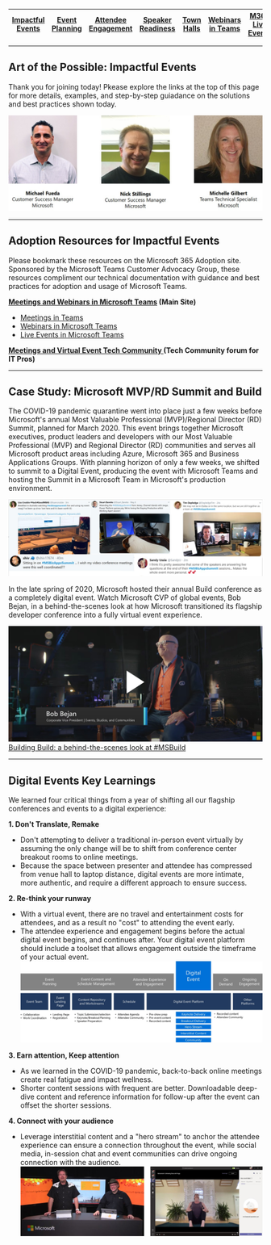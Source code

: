 [Impactful Events](https://github.com/NickStillings/ImpactfulEvents) | [Event Planning](https://github.com/NickStillings/ImpactfulEvents/wiki/Event-Planning) | [Attendee Engagement](https://github.com/NickStillings/ImpactfulEvents/wiki/AttendeeEngagement) | [Speaker Readiness](https://github.com/NickStillings/ImpactfulEvents/wiki/Speaker-Readiness) | [Town Halls](https://github.com/NickStillings/ImpactfulEvents/wiki/Town-Halls) | [Webinars in Teams](https://github.com/NickStillings/ImpactfulEvents/wiki/Webinars-in-Teams) | [M365 Live Events](https://github.com/NickStillings/ImpactfulEvents/wiki/M365-Live-Events) | [SharePoint Spaces](https://github.com/NickStillings/ImpactfulEvents/wiki/SharePoint-Spaces)
---|---|---|---|---|---|---|---

***
## Art of the Possible: Impactful Events

Thank you for joining today! Pkease explore the links at the top of this page for more details, examples, and step-by-step guiadance on the solutions and best practices shown today.

![AoP Team](https://github.com/NickStillings/digitalevents/blob/main/Wiki%20Images/wiki.engagement.7.aop.jpg)



***


## Adoption Resources for Impactful Events
Please bookmark these resources on the Microsoft 365 Adoption site. Sponsored by the Microsoft Teams Customer Advocacy Group, these resources compliment our technical documentation with guidance and best practices for adoption and usage of Microsoft Teams. 

**[Meetings and Webinars in Microsoft Teams](https://adoption.microsoft.com/meetings-and-webinars-in-microsoft-teams/) (Main Site)**
* [Meetings in Teams](https://adoption.microsoft.com/meetings-and-webinars-in-microsoft-teams/meetings/)
* [Webinars in Microsoft Teams](https://adoption.microsoft.com/meetings-and-webinars-in-microsoft-teams/webinars/)
* [Live Events in Microsoft Teams](https://adoption.microsoft.com/virtual-event-guidance/)

**[Meetings and Virtual Event Tech Community ](https://techcommunity.microsoft.com/t5/virtual-events-and-webinars/bd-p/TeamsVirtualEvents) (Tech Community forum for IT Pros)**


***


## Case Study: Microsoft MVP/RD Summit and Build

The COVID-19 pandemic quarantine went into place just a few weeks before Microsoft&#39;s annual Most Valuable Professional (MVP)/Regional Director (RD) Summit, planned for March 2020. This event brings together Microsoft executives, product leaders and developers with our Most Valuable Professional (MVP) and Regional Director (RD) communities and serves all Microsoft product areas including Azure, Microsoft 365 and Business Applications Groups. With planning horizon of only a few weeks, we shifted to summit to a Digital Event, producing the event with Microsoft Teams and hosting the Summit in a Microsoft Team in Microsoft&#39;s production environment.

![Quotes from the Microsoft MVP Summit](https://github.com/NickStillings/digitalevents/blob/main/Wiki%20Images/wiki.digitalevents.1.mvp.jpg)

In the late spring of 2020, Microsoft hosted their annual Build conference as a completely digital event. Watch Microsoft CVP of global events, Bob Bejan, in a behind-the-scenes look at how Microsoft transitioned its flagship developer conference into a fully virtual event experience.

[![IMAGE ALT TEXT](https://github.com/NickStillings/digitalevents/blob/main/Wiki%20Images/wiki.digitalevents.4.build.jpg)](https://youtu.be/lSTzqk8strk "Video Title")
[Building Build: a behind-the-scenes look at #MSBuild](https://youtu.be/Vsi8ubQeXNIk)


***


## Digital Events Key Learnings

We learned four critical things from a year of shifting all our flagship conferences and events to a digital experience:

**1. Don&#39;t Translate, Remake**
- Don&#39;t attempting to deliver a traditional in-person event virtually by assuming the only change will be to shift from conference center breakout rooms to online meetings.
- Because the space between presenter and attendee has compressed from venue hall to laptop distance, digital events are more intimate, more authentic, and require a different approach to ensure success.

**2. Re-think your runway**
- With a virtual event, there are no travel and entertainment costs for attendees, and as a result no &quot;cost&quot; to attending the event early. 
- The attendee experience and engagement begins before the actual digital event begins, and continues after. Your digital event platform should include a toolset that allows engagement outside the timeframe of your actual event.
![Diagram of a digital event planning cycle](https://github.com/NickStillings/digitalevents/blob/main/Wiki%20Images/wiki.digitalevents.5.runway.jpg)

**3. Earn attention, Keep attention**
- As we learned in the COVID-19 pandemic, back-to-back online meetings create real fatigue and impact wellness. 
- Shorter content sessions with frequent are better. Downloadable deep-dive content and reference information for follow-up after the event can offset the shorter sessions.

**4. Connect with your audience**
- Leverage interstitial content and a &quot;hero stream&quot; to anchor the attendee experience can ensure a connection throughout the event, while social media, in-session chat and event communities can drive ongoing connection with the audience.
![Examples of Hero Stream and Interstitial Content](https://github.com/NickStillings/digitalevents/blob/main/Wiki%20Images/wiki.digitalevents.3.hero.jpg)

